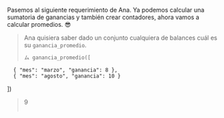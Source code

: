 Pasemos al siguiente requerimiento de Ana. Ya podemos calcular una sumatoria de ganancias y también crear contadores, ahora vamos a calcular promedios. :sunglasses:

> Ana quisiera saber dado un conjunto cualquiera de balances cuál es su `ganancia_promedio`.
>
> ```python
> ム ganancia_promedio([
      { "mes": "marzo", "ganancia": 8 }, 
      { "mes": "agosto", "ganancia": 10 }
  ])
> 9
> ```

